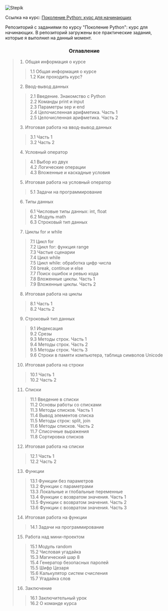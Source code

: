 ![Stepik](https://thumb.tildacdn.com/tild6434-3731-4864-b866-366665386361/-/resize/400x/-/format/webp/stepik_logotype_green.png)

Ссылка на курс: [Поколение Python: курс для начинающих](https://stepik.org/course/58852/syllabus) 

Репозиторий с заданиями по курсу "Поколение Python": курс для начинающих. В репозиторий загружены все практические задания, которые я выполнил на данный момент.

### <p align="center">Оглавление
  
> 1. Общая информация о курсе
>> 1.1 Общая информация о курсе<br>
>> 1.2 Как проходить курс?<br>
> 2.  Ввод-вывод данных<br>
>> 2.1 Введение. Знакомство с Python<br>
>> 2.2 Команды print и input<br>
>> 2.3 Параметры sep и end<br>
>> 2.4 Целочисленная арифметика. Часть 1<br>
>> 2.5 Целочисленная арифметика. Часть 2<br>
> 3. Итоговая работа на ввод-вывод данных<br>
>> 3.1 Часть 1<br>
>> 3.2 Часть 2<br>
> 4. Условный оператор<br>
>> 4.1 Выбор из двух<br>
>> 4.2 Логические операции<br>
>> 4.3 Вложенные и каскадные условия<br>
> 5. Итоговая работа на условный оператор<br>
>> 5.1 Задачи на программирование<br>
> 6. Типы данных<br>
>> 6.1 Числовые типы данных: int, float<br>
>> 6.2 Модуль math<br>
>> 6.3 Строковый тип данных<br>
> 7. Циклы for и while<br>
>> 7.1 Цикл for<br>
>> 7.2 Цикл for: функция range<br>
>> 7.3 Частые сценарии<br>
>> 7.4 Цикл while<br>
>> 7.5 Цикл while: обработка цифр числа<br>
>> 7.6 break, continue и else<br>
>> 7.7 Поиск ошибок и ревью кода<br>
>> 7.8 Вложенные циклы. Часть 1<br>
>> 7.9 Вложенные циклы. Часть 2<br>
> 8. Итоговая работа на циклы<br>
>> 8.1 Часть 1<br>
>> 8.2 Часть 2<br>
> 9. Строковый тип данных<br>
>> 9.1 Индексация<br>
>> 9.2 Срезы<br>
>> 9.3 Методы строк. Часть 1<br>
>> 9.4 Методы строк. Часть 2<br>
>> 9.5 Методы строк. Часть 3<br>
>> 9.6 Строки в памяти компьютера, таблица символов Unicode<br>
> 10. Итоговая работа на строки<br>
>> 10.1 Часть 1<br>
>> 10.2 Часть 2<br>
> 11. Списки<br>
>> 11.1 Введение в списки<br>
>> 11.2 Основы работы со списками<br>
>> 11.3 Методы списков. Часть 1<br>
>> 11.4 Вывод элементов списка<br>
>> 11.5 Методы строк: split, join<br>
>> 11.6 Методы списков. Часть 2<br>
>> 11.7 Списочные выражения<br>
>> 11.8 Сортировка списков<br>
> 12. Итоговая работа на списки<br>
>> 12.1 Часть 1<br>
>> 12.2 Часть 2<br>
> 13. Функции<br>
>> 13.1 Функции без параметров<br>
>> 13.2 Функции с параметрами<br>
>> 13.3 Локальные и глобальные переменные<br>
>> 13.4 Функции с возвратом значения. Часть 1<br>
>> 13.5 Функции с возвратом значения. Часть 2<br>
>> 13.6 Функции с возвратом значения. Часть 3<br>
> 14. Итоговая работа на функции<br>
>> 14.1 Задачи на программирование<br>
> 15. Работа над мини-проектом<br>
>> 15.1 Модуль random<br>
>> 15.2 Числовая угадайка<br>
>> 15.3 Магический шар 8<br>
>> 15.4 Генератор безопасных паролей<br>
>> 15.5 Шифр Цезаря<br>
>> 15.6 Калькулятор систем счисления<br>
>> 15.7 Угадайка слов<br>
> 16. Заключение<br>
>> 16.1 Заключительный урок<br>
>> 16.2 О команде курса<br>
